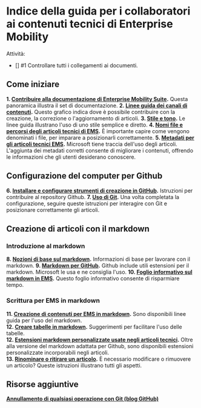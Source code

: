 <properties pageTitle="Indice della guida per i collaboratori ai contenuti tecnici di Enterprise Mobility Suite" description="Elenca gli articoli disponibili nella guida per i collaboratori ai contenuti tecnici EMS di microsoft.com/ems." metaKeywords="" services="" solutions="" documentationCenter="" authors="v-jocgar" videoId="" scriptId="" manager="robmazz" />

<tags ms.service="contributor-guide" ms.devlang="" ms.topic="article" ms.tgt_pltfrm="" ms.workload="" ms.date="02/24/2016" ms.author="v-jocgar" />

# Indice della guida per i collaboratori ai contenuti tecnici di Enterprise Mobility
Attività: 
- [] #1 Controllare tutti i collegamenti ai documenti.

## Come iniziare

**1. [Contribuire alla documentazione di Enterprise Mobility Suite](./../README.md).** Questa panoramica illustra il set di documentazione. 
**2. [Linee guida dei canali di contenuti](./content-channel-guidance.md).** Questo grafico indica dove è possibile contribuire con la creazione, la correzione o l'aggiornamento di articoli. 
**3. [Stile e tono](./style-and-voice.md).** Le linee guida illustrano l'uso di uno stile semplice e diretto. 
**4. [Nomi file e percorsi degli articoli tecnici di EMS](./file-names-and-locations.md).** È importante capire come vengono denominati i file, per imparare a posizionarli correttamente. 
**5. [Metadati per gli articoli tecnici EMS](./article-metadata.md).** Microsoft tiene traccia dell'uso degli articoli. L'aggiunta dei metadati corretti consente di migliorare i contenuti, offrendo le informazioni che gli utenti desiderano conoscere.  

## Configurazione del computer per Github
**6. [Installare e configurare strumenti di creazione in GitHub](./tools-and-setup.md).** Istruzioni per contribuire al repository Github.
**7. [Uso di Git](./work-with-git.md).** Una volta completata la configurazione, seguire queste istruzioni per interagire con Git e posizionare correttamente gli articoli. 

## Creazione di articoli con il markdown

### Introduzione al markdown
**8. [Nozioni di base sul markdown](https://help.github.com/articles/getting-started-with-writing-and-formatting-on-github/).** Informazioni di base per lavorare con il markdown. 
**9. [Markdown per GitHub](https://help.github.com/articles/about-writing-and-formatting-on-github/).** Github include utili estensioni per il markdown. Microsoft le usa e ne consiglia l'uso. 
**10. [Foglio informativo sul markdown in EMS](./media/ems-markdown-cheat-sheet.pdf).** Questo foglio informativo consente di risparmiare tempo.

### Scrittura per EMS in markdown
**11. [Creazione di contenuti per EMS in markdown](./authoring-in-markdown.md).** Sono disponibili linee guida per l'uso del markdown.  
**12. [Creare tabelle in markdown](./create-tables-markdown.md).** Suggerimenti per facilitare l'uso delle tabelle.  
**12. [Estensioni markdown personalizzate usate negli articoli tecnici](./custom-markdown-extensions.md).** Oltre alla versione del markdown adattata per Github, sono disponibili estensioni personalizzate incorporabili negli articoli.  
**13. [Rinominare o ritirare un articolo](./rename-or-retire-an-article.md).** È necessario modificare o rimuovere un articolo? Queste istruzioni illustrano tutti gli aspetti. 
## Risorse aggiuntive
**[Annullamento di qualsiasi operazione con Git (blog GitHub)](https://github.com/blog/2019-how-to-undo-almost-anything-with-git)**





<!--HONumber=Mar16_HO1-->


